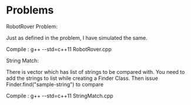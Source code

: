 # Problems

RobotRover Problem:

Just as defined in the problem, I have simulated the same.

Compile : g++ --std=c++11 RobotRover.cpp


String Match:

There is vector which has list of strings to be compared with. You need to add the strings to list while creating a Finder Class.
Then issue Finder.find("sample-string") to compare

Compile : g++  --std=c++11 StringMatch.cpp

